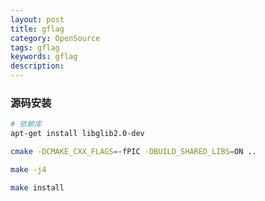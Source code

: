 ```yaml
---
layout: post
title: gflag
category: OpenSource
tags: gflag
keywords: gflag
description:
---
```


### 源码安装

```bash
# 依赖库
apt-get install libglib2.0-dev

cmake -DCMAKE_CXX_FLAGS=-fPIC -DBUILD_SHARED_LIBS=ON ..

make -j4

make install
```
